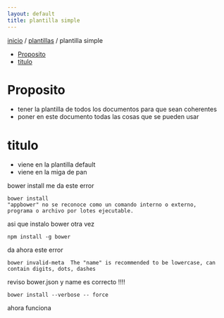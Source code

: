 ```yaml
---
layout: default
title: plantilla simple
---
```

[inicio](index.html) / [plantillas](plantillas.html) / plantilla simple

<!-- MarkdownTOC -->

- [Proposito](#proposito)
- [titulo](#titulo)

<!-- /MarkdownTOC -->

# Proposito
- tener la plantilla de todos los documentos para que sean coherentes
- poner en este documento todas las cosas que se pueden usar

#  titulo
- viene en la plantilla default
- viene en la miga de pan

bower install me da este error
```
bower install
"appbower" no se reconoce como un comando interno o externo,
programa o archivo por lotes ejecutable.
```
asi que instalo bower otra vez
```
npm install -g bower
```
da ahora este error
```
bower invalid-meta  The "name" is recommended to be lowercase, can contain digits, dots, dashes
```
reviso bower.json y name es correcto !!!!
```
bower install --verbose -- force
```  
ahora funciona 



